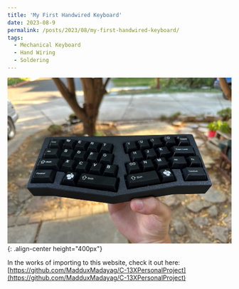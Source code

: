 ```yaml
---
title: 'My First Handwired Keyboard'
date: 2023-08-9
permalink: /posts/2023/08/my-first-handwired-keyboard/
tags:
  - Mechanical Keyboard
  - Hand Wiring
  - Soldering
---
```


![c13x](/images/c13x.jpg){: .align-center height="400px"}

In the works of importing to this website, check it out here: [https://github.com/MadduxMadayag/C-13XPersonalProject](https://github.com/MadduxMadayag/C-13XPersonalProject)